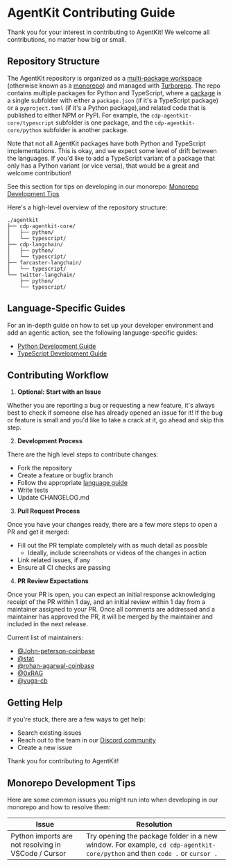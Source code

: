 # AgentKit Contributing Guide

Thank you for your interest in contributing to AgentKit! We welcome all contributions, no matter how big or small.

## Repository Structure

The AgentKit repository is organized as a [multi-package workspace](https://vercel.com/docs/vercel-platform/glossary#multi-package-workspace) (otherwise known as a [monorepo](https://vercel.com/docs/vercel-platform/glossary#monorepo)) and managed with [Turborepo](https://turbo.build/repo/docs). The repo contains multiple packages for Python and TypeScript, where a [package](https://vercel.com/docs/vercel-platform/glossary#package) is a single subfolder with either a `package.json` (if it's a TypeScript package) or a `pyproject.toml` (if it's a Python package),and related code that is published to either NPM or PyPI. For example, the `cdp-agentkit-core/typescript` subfolder is one package, and the `cdp-agentkit-core/python` subfolder is another package.

Note that not all AgentKit packages have both Python and TypeScript implementations. This is okay, and we expect some level of drift between the languages. If you'd like to add a TypeScript variant of a package that only has a Python variant (or vice versa), that would be a great and welcome contribution!

See this section for tips on developing in our monorepo: [Monorepo Development Tips](#monorepo-development-tips)

Here's a high-level overview of the repository structure:
```
./agentkit
├── cdp-agentkit-core/
│   ├── python/
│   └── typescript/
├── cdp-langchain/
│   ├── python/
│   └── typescript/
├── farcaster-langchain/
│   └── typescript/
└── twitter-langchain/
    ├── python/
    └── typescript/
```

## Language-Specific Guides

For an in-depth guide on how to set up your developer environment and add an agentic action, see the following language-specific guides:

- [Python Development Guide](./CONTRIBUTING-PYTHON.md)
- [TypeScript Development Guide](./CONTRIBUTING-TYPESCRIPT.md)

## Contributing Workflow

1. **Optional: Start with an Issue**

Whether you are reporting a bug or requesting a new feature, it's always best to check if someone else has already opened an issue for it! If the bug or feature is small and you'd like to take a crack at it, go ahead and skip this step.

2. **Development Process**

There are the high level steps to contribute changes:

- Fork the repository
- Create a feature or bugfix branch
- Follow the appropriate [language guide](#language-specific-guides)
- Write tests
- Update CHANGELOG.md

3. **Pull Request Process**

Once you have your changes ready, there are a few more steps to open a PR and get it merged:

- Fill out the PR template completely with as much detail as possible
    - Ideally, include screenshots or videos of the changes in action
- Link related issues, if any
- Ensure all CI checks are passing

4. **PR Review Expectations**

Once your PR is open, you can expect an initial response acknowledging receipt of the PR within 1 day, and an initial review within 1 day from a maintainer assigned to your PR. Once all comments are addressed and a maintainer has approved the PR, it will be merged by the maintainer and included in the next release.

Current list of maintainers:
- [@John-peterson-coinbase](https://github.com/John-peterson-coinbase)
- [@stat](https://github.com/stat)
- [@rohan-agarwal-coinbase](https://github.com/rohan-agarwal-coinbase)
- [@0xRAG](https://github.com/0xRAG)
- [@yuga-cb](https://github.com/yuga-cb)

## Getting Help

If you're stuck, there are a few ways to get help:

- Search existing issues
- Reach out to the team in our [Discord community](https://discord.com/channels/1220414409550336183/1304126107876069376)
- Create a new issue

Thank you for contributing to AgentKit!

## Monorepo Development Tips

Here are some common issues you might run into when developing in our monorepo and how to resolve them:

| Issue | Resolution |
| ----- | ---------- |
| Python imports are not resolving in VSCode / Cursor | Try opening the package folder in a new window. For example, `cd cdp-agentkit-core/python` and then `code .` or `cursor .` |
